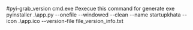 #pyi-grab_version cmd.exe
#execue this command for generate exe
pyinstaller .\app.py --onefile --windowed --clean --name startupkhata --icon .\app.ico --version-file file_version_info.txt
